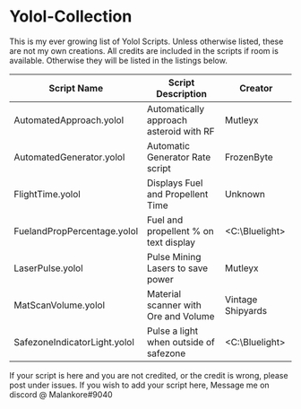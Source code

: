 # Yolol-Collection
This is my ever growing list of Yolol Scripts.
Unless otherwise listed, these are not my own creations.
All credits are included in the scripts if room is available.
Otherwise they will be listed in the listings below.

| Script Name                    |  Script Description                       |      Creator     |
| --- | --- | --- |
| AutomatedApproach.yolol        |  Automatically approach asteroid with RF  |      Mutleyx     |
| AutomatedGenerator.yolol       |  Automatic Generator Rate script          |     FrozenByte   |
| FlightTime.yolol               |  Displays Fuel and Propellent Time        |      Unknown     |
| FuelandPropPercentage.yolol    |  Fuel and propellent % on text display    |   <C:\Bluelight> |
| LaserPulse.yolol               |  Pulse Mining Lasers to save power        |      Mutleyx     |
| MatScanVolume.yolol            |  Material scanner with Ore and Volume     | Vintage Shipyards|
| SafezoneIndicatorLight.yolol   |  Pulse a light when outside of safezone   |  <C:\Bluelight>  |

If your script is here and you are not credited, or the credit is wrong, please post under issues.
If you wish to add your script here, Message me on discord @ Malankore#9040
